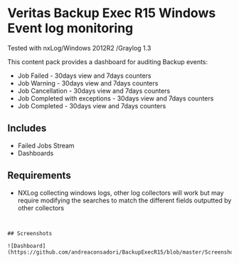 # Veritas Backup Exec R15 Windows Event log monitoring

Tested with nxLog/Windows 2012R2 /Graylog 1.3

This content pack provides a dashboard for auditing Backup events:
* Job Failed - 30days view and 7days counters 
* Job Warning - 30days view and 7days counters 
* Job Cancellation - 30days view and 7days counters 
* Job Completed with exceptions - 30days view and 7days counters 
* Job Completed - 30days view and 7days counters 

## Includes

* Failed Jobs Stream
* Dashboards 

## Requirements

* NXLog collecting windows logs, other log collectors will work but may require modifying the searches to match the different fields outputted by other collectors


```


## Screenshots

![Dashboard](https://github.com/andreaconsadori/BackupExecR15/blob/master/Screenshot.PNG)
